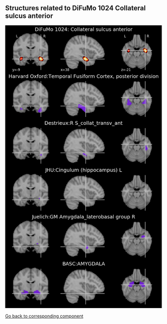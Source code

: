 


## Structures related to DiFuMo 1024 Collateral sulcus anterior

![871](871.jpg "Structures related to DiFuMo 1024 Collateral sulcus anterior")

[Go back to corresponding component](https://parietal-inria.github.io/DiFuMo/1024/html/871.html)